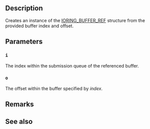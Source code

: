## Description

Creates an instance of the [IORING_BUFFER_REF](https://learn.microsoft.com/windows/win32/api/ioringapi/ns-ioringapi-ioring_buffer_ref) structure from the provided buffer index and offset.

## Parameters

### `i`

The index within the submission queue of the referenced buffer.

### `o`

The offset within the buffer specified by *index*.

## Remarks

## See also